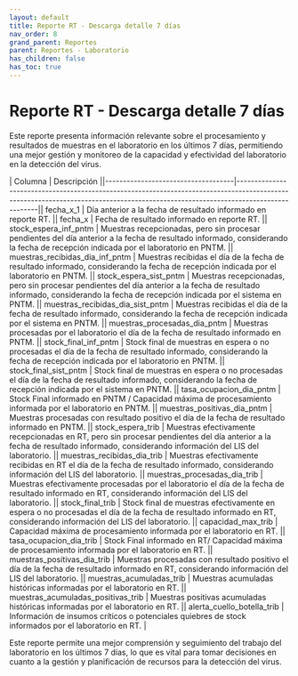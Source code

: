```yaml
---
layout: default
title: Reporte RT - Descarga detalle 7 días
nav_order: 8
grand_parent: Reportes
parent: Reportes - Laboratorio
has_children: false
has_toc: true
---
```


# Reporte RT - Descarga detalle 7 días

Este reporte presenta información relevante sobre el procesamiento y resultados de muestras en el laboratorio en los últimos 7 días, permitiendo una mejor gestión y monitoreo de la capacidad y efectividad del laboratorio en la detección del virus.


| Columna | Descripción ||------------------------------------|----------------------------------------------------------------------------------------------------------------------------------------------------------------------------------|| fecha\_x\_1 | Día anterior a la fecha de resultado informado en reporte RT. || fecha\_x | Fecha de resultado informado en reporte RT. || stock\_espera\_inf\_pntm | Muestras recepcionadas, pero sin procesar pendientes del día anterior a la fecha de resultado informado, considerando la fecha de recepción indicada por el laboratorio en PNTM. || muestras\_recibidas\_dia\_inf\_pntm | Muestras recibidas el día de la fecha de resultado informado, considerando la fecha de recepción indicada por el laboratorio en PNTM. || stock\_espera\_sist\_pntm | Muestras recepcionadas, pero sin procesar pendientes del día anterior a la fecha de resultado informado, considerando la fecha de recepción indicada por el sistema en PNTM. || muestras\_recibidas\_dia\_sist\_pntm | Muestras recibidas el día de la fecha de resultado informado, considerando la fecha de recepción indicada por el sistema en PNTM. || muestras\_procesadas\_dia\_pntm | Muestras procesadas por el laboratorio el día de la fecha de resultado informado en PNTM. || stock\_final\_inf\_pntm | Stock final de muestras en espera o no procesadas el día de la fecha de resultado informado, considerando la fecha de recepción indicada por el laboratorio en PNTM. || stock\_final\_sist\_pntm | Stock final de muestras en espera o no procesadas el día de la fecha de resultado informado, considerando la fecha de recepción indicada por el sistema en PNTM. || tasa\_ocupacion\_dia\_pntm | Stock Final informado en PNTM / Capacidad máxima de procesamiento informada por el laboratorio en PNTM. || muestras\_positivas\_dia\_pntm | Muestras procesadas con resultado positivo el día de la fecha de resultado informado en PNTM. || stock\_espera\_trib | Muestras efectivamente recepcionadas en RT, pero sin procesar pendientes del día anterior a la fecha de resultado informado, considerando información del LIS del laboratorio. || muestras\_recibidas\_dia\_trib | Muestras efectivamente recibidas en RT el día de la fecha de resultado informado, considerando información del LIS del laboratorio. || muestras\_procesadas\_dia\_trib | Muestras efectivamente procesadas por el laboratorio el día de la fecha de resultado informado en RT, considerando información del LIS del laboratorio. || stock\_final\_trib | Stock final de muestras efectivamente en espera o no procesadas el día de la fecha de resultado informado en RT, considerando información del LIS del laboratorio. || capacidad\_max\_trib | Capacidad máxima de procesamiento informada por el laboratorio en RT. || tasa\_ocupacion\_dia\_trib | Stock Final informado en RT/ Capacidad máxima de procesamiento informada por el laboratorio en RT. || muestras\_positivas\_dia\_trib | Muestras procesadas con resultado positivo el día de la fecha de resultado informado en RT, considerando información del LIS del laboratorio. || muestras\_acumuladas\_trib | Muestras acumuladas históricas informadas por el laboratorio en RT. || muestras\_acumuladas\_positivas\_trib | Muestras positivas acumuladas históricas informadas por el laboratorio en RT. || alerta\_cuello\_botella\_trib | Información de insumos críticos o potenciales quiebres de stock informados por el laboratorio en RT. |


Este reporte permite una mejor comprensión y seguimiento del trabajo del laboratorio en los últimos 7 días, lo que es vital para tomar decisiones en cuanto a la gestión y planificación de recursos para la detección del virus.